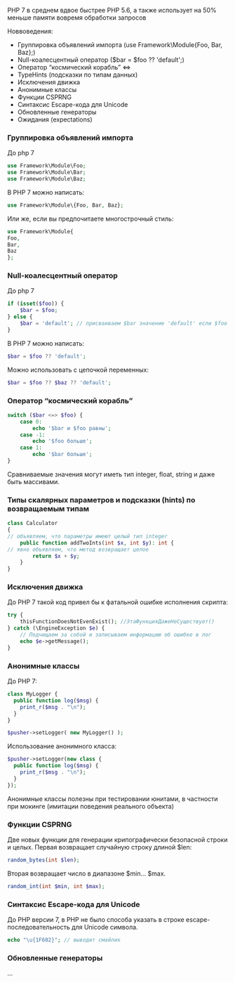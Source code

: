 PHP 7 в среднем вдвое быстрее PHP 5.6, а также использует на 50% меньше памяти вовремя обработки запросов

Новвоведения:
- Группировка объявлений импорта (use Framework\Module\{Foo, Bar, Baz};)
- Null-коалесцентный оператор ($bar = $foo ?? 'default';)
- Оператор “космический корабль” <=>
- TypeHints (подсказки по типам данных)
- Исключения движка
- Анонимные классы
- Функции CSPRNG
- Синтаксис Escape-кода для Unicode
- Обновленные генераторы
- Ожидания (expectations)

### Группировка объявлений импорта

До php 7
```php
use Framework\Module\Foo;
use Framework\Module\Bar;
use Framework\Module\Baz;
````

В PHP 7 можно написать:
```php
use Framework\Module\{Foo, Bar, Baz};
```

Или же, если вы предпочитаете многострочный стиль:
```php
use Framework\Module{
Foo,
Bar,
Baz
};
```

### Null-коалесцентный оператор

До php 7
```php
if (isset($foo)) {
    $bar = $foo;
} else {
    $bar = 'default'; // присваиваем $bar значение 'default' если $foo равен NULL
}
````

В PHP 7 можно написать:
```php
$bar = $foo ?? 'default';
```

Можно использовать с цепочкой переменных:
```php
$bar = $foo ?? $baz ?? 'default';
```

### Оператор “космический корабль”

```php
switch ($bar <=> $foo) {
    case 0:
        echo '$bar и $foo равны';
    case -1:
        echo '$foo больше';
    case 1:
        echo '$bar больше';
}
```

Сравниваемые значения могут иметь тип integer, float, string и даже быть массивами. 

### Типы скалярных параметров и подсказки (hints) по возвращаемым типам
```php
class Calculator
{
// объявляем, что параметры имеют целый тип integer
    public function addTwoInts(int $x, int $y): int { 
// явно объявляем, что метод возвращает целое
        return $x + $y;
    }
}
```

### Исключения движка

До PHP 7 такой код привел бы к фатальной ошибке исполнения скрипта:
```php
try {
    thisFunctionDoesNotEvenExist(); //ЭтаФункцияДажеНеСуществует()
} catch (\EngineException $e) {
    // Подчищаем за собой и записываем информацию об ошибке в лог
    echo $e->getMessage();
}
```

### Анонимные классы

До PHP 7:
```php
class MyLogger {
  public function log($msg) {
    print_r($msg . "\n");
  }
}

$pusher->setLogger( new MyLogger() );
```

Использование анонимного класса:
```php
$pusher->setLogger(new class {
  public function log($msg) {
    print_r($msg . "\n");
  }
});
```

Анонимные классы полезны при тестировании юнитами, в частности при мокинге (имитации поведения реального объекта)

### Функции CSPRNG

Две новых функции для генерации крипографически безопасной строки и целых. Первая возвращает случайную строку длиной $len:
```php
random_bytes(int $len);
```
Вторая возвращает число в диапазоне $min… $max.
```php
random_int(int $min, int $max);
```

### Синтаксис Escape-кода для Unicode
До PHP версии 7, в PHP не было способа указать в строке escape-последовательность для Unicode символа.
```php
echo "\u{1F602}"; // выводит смайлик
```

### Обновленные генераторы
...